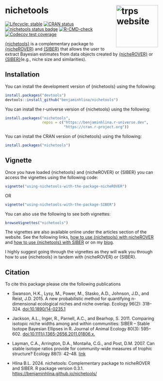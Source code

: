 
<!-- README.md is generated from README.Rmd. Please edit that file -->

# nichetools <a href="https://benjaminhlina.github.io/nichetools/"> <img src="man/figures/hex_sticker.png" align="right" height="138" alt="trps website" /></a>

<!-- badges: start -->

[![Lifecycle:
stable](https://img.shields.io/badge/lifecycle-stable-brightgreen.svg)](https://lifecycle.r-lib.org/articles/stages.html#stable)
[![CRAN
status](https://www.r-pkg.org/badges/version/nichetools)](https://CRAN.R-project.org/package=nichetools)
[![nichetools status
badge](https://benjaminhlina.r-universe.dev/badges/nichetools)](https://benjaminhlina.r-universe.dev/nichetools)
[![R-CMD-check](https://github.com/benjaminhlina/nichetool/actions/workflows/R-CMD-check.yaml/badge.svg)](https://github.com/benjaminhlina/nichetools/actions/workflows/R-CMD-check.yaml)
[![Codecov test
coverage](https://codecov.io/gh/benjaminhlina/nichetools/graph/badge.svg)](https://app.codecov.io/gh/benjaminhlina/nichetools)
<!-- badges: end -->

[{nichetools}](https://benjaminhlina.github.io/nichetools/) is a
complementary package to
[{nicheROVER}](https://cran.r-project.org/package=nicheROVER) and
[{SIBER}](https://cran.r-project.org/package=SIBER) that allows the user
to extract Bayesian estimates from data objects created by
[{nicheROVER}](https://cran.r-project.org/package=nicheROVER) or
[{SIBER}](https://cran.r-project.org/package=SIBER)(e.g., niche size and
similarities).

## Installation

You can install the development version of {nichetools} using the
following:

``` r
install.packages("devtools")
devtools::install_github("benjaminhlina/nichetools")
```

You can install the r-universe version of {nichetools} using the
following:

``` r
install.packages("nichetools", 
                 repos = c("https://benjaminhlina.r-universe.dev", 
                           "https://cran.r-project.org"))
```

You can install the CRAN version of {nichetools} using the following:

``` r
install.packages("nichetools")
```

## Vignette

Once you have loaded {nichetools} and {nicheROVER} or {SIBER} you can
access the vignettes using the following code:

``` r
vignette("using-nichetools-with-the-package-nicheROVER")
```

OR

``` r
vignette("using-nichetools-with-the-package-SIBER")
```

You can also use the following to see both vignettes:

``` r
browseVignettes("nichetools")
```

The vignettes are also available online under the articles section of
the website. See the following links, [how to use {nichetools} with
nicheROVER](https://benjaminhlina.github.io/nichetools/articles/) and
[how to use {nichetools} with
SIBER](https://benjaminhlina.github.io/nichetools/articles/using-nichetools-with-the-package-SIBER.html)
or on my [blog](https://blog.benjaminhlina.com/).

I highly suggest going through the vignettes as they will walk you
through how to use {nichetools} in tandem with {nicheROVER} or {SIBER}.

## Citation

To cite this package please cite the following publications

- Swanson, H.K., Lysy, M., Power, M., Stasko, A.D., Johnson, J.D., and
  Reist, J.D. 2015. A new probabilistic method for quantifying
  n-dimensional ecological niches and niche overlap. Ecology 96(2):
  318–324.
  [doi:10.1890/14-0235.1](https://esajournals.onlinelibrary.wiley.com/doi/full/10.1890/14-0235.1)

- Jackson, A.L., Inger, R., Parnell, A.C., and Bearhop, S. 2011.
  Comparing isotopic niche widths among and within communities: SIBER –
  Stable Isotope Bayesian Ellipses in R. Journal of Animal Ecology
  80(3): 595–602.
  [doi:10.1111/j.1365-2656.2011.01806.x.](https://besjournals.onlinelibrary.wiley.com/doi/full/10.1111/j.1365-2656.2011.01806.x)

- Layman, C.A., Arrington, D.A., Montaña, C.G., and Post, D.M. 2007. Can
  stable isotope ratios provide for community-wide measures of trophic
  structure? Ecology 88(1): 42–48.
  [link](https://doi.org/10.1890/0012-9658(2007)88%5B42:CSIRPF%5D2.0.CO;2)

- Hlina B.L. 2024. nichetools: Complementary package to nicheROVER and
  SIBER. R package version 0.3.1.
  <https://benjaminhlina.github.io/nichetools/>
